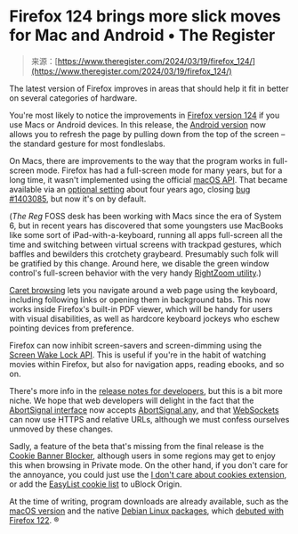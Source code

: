<!--yml
category: 未分类
date: 2024-05-29 12:31:47
-->

# Firefox 124 brings more slick moves for Mac and Android • The Register

> 来源：[https://www.theregister.com/2024/03/19/firefox_124/](https://www.theregister.com/2024/03/19/firefox_124/)

The latest version of Firefox improves in areas that should help it fit in better on several categories of hardware.

You're most likely to notice the improvements in [Firefox version 124](https://www.mozilla.org/en-US/firefox/124.0/releasenotes/) if you use Macs or Android devices. In this release, the [Android version](https://play.google.com/store/apps/details?id=org.mozilla.firefox) now allows you to refresh the page by pulling down from the top of the screen – the standard gesture for most fondleslabs.

On Macs, there are improvements to the way that the program works in full-screen mode. Firefox has had a full-screen mode for many years, but for a long time, it wasn't implemented using the official [macOS API](https://developer.apple.com/documentation/appkit/nswindow/stylemask/1644530-fullscreen). That became available via an [optional setting](https://apple.stackexchange.com/questions/305883/firefox-on-macos-use-native-fullscreen-on-videos) about four years ago, closing [bug #1403085](https://bugzilla.mozilla.org/show_bug.cgi?id=1403085), but now it's on by default.

(*The Reg* FOSS desk has been working with Macs since the era of System 6, but in recent years has discovered that some youngsters use MacBooks like some sort of iPad-with-a-keyboard, running all apps full-screen all the time and switching between virtual screens with trackpad gestures, which baffles and bewilders this crotchety graybeard. Presumably such folk will be gratified by this change. Around here, we disable the green window control's full-screen behavior with the very handy [RightZoom utility](https://blazingtools.com/right_zoom_mac.html).)

[Caret browsing](https://www.makeuseof.com/what-is-caret-browsing/) lets you navigate around a web page using the keyboard, including following links or opening them in background tabs. This now works inside Firefox's built-in PDF viewer, which will be handy for users with visual disabilities, as well as hardcore keyboard jockeys who eschew pointing devices from preference.

Firefox can now inhibit screen-savers and screen-dimming using the [Screen Wake Lock API](https://developer.mozilla.org/en-US/docs/Web/API/Screen_Wake_Lock_API). This is useful if you're in the habit of watching movies within Firefox, but also for navigation apps, reading ebooks, and so on.

There's more info in the [release notes for developers](https://developer.mozilla.org/en-US/docs/Mozilla/Firefox/Releases/124), but this is a bit more niche. We hope that web developers will delight in the fact that the [AbortSignal interface](https://developer.mozilla.org/en-US/docs/Web/API/AbortSignal) now accepts [AbortSignal.any](https://developer.mozilla.org/en-US/docs/Web/API/AbortSignal/any_static), and that [WebSockets](https://developer.mozilla.org/en-US/docs/Web/API/WebSockets_API) can now use HTTPS and relative URLs, although we must confess ourselves unmoved by these changes.

Sadly, a feature of the beta that's missing from the final release is the [Cookie Banner Blocker](https://support.mozilla.org/en-US/kb/cookie-banner-reduction), although users in some regions may get to enjoy this when browsing in Private mode. On the other hand, if you don't care for the annoyance, you could just use the [I don't care about cookies extension](https://www.theregister.com/2022/09/21/avast_buys_i_dont_care_about_cookies_addon/), or add the [EasyList cookie list](https://easylist.to/) to uBlock Origin.

At the time of writing, program downloads are already available, such as the [macOS version](https://www.mozilla.org/en-US/firefox/mac/) and the native [Debian Linux packages](https://ftp.mozilla.org/pub/firefox/releases/124.0/linux-x86_64/en-US/), which [debuted with Firefox 122](https://www.theregister.com/2024/01/25/firefox_122_is_out/). ®